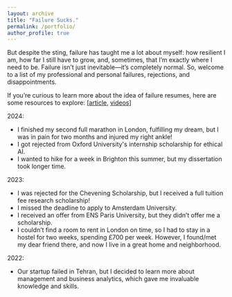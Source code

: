```yaml
---
layout: archive
title: "Failure Sucks."
permalink: /portfolio/
author_profile: true
---
```




But despite the sting, failure has taught me a lot about myself: how resilient I am, how far I still have to grow, and, sometimes, that I’m exactly where I need to be.
Failure isn’t just inevitable—it’s completely normal.
So, welcome to a list of my professional and personal failures, rejections, and disappointments.

If you’re curious to learn more about the idea of failure resumes, here are some resources to explore: [[article](https://www.nytimes.com/2019/02/03/smarter-living/failure-resume.html), [videos](https://www.youtube.com/watch?v=xxZVEv3KuzE)]

 2024:

- I finished my second full marathon in London, fulfilling my dream, but I was in pain for two months and injured my right ankle!
- I got rejected from Oxford University's internship scholarship for ethical AI. 
- I wanted to hike for a week in Brighton this summer, but my dissertation took longer time.

  

 2023:

 - I was rejected for the Chevening Scholarship, but I received a full tuition fee research scholarship!
  - I missed the deadline to apply to Amsterdam University.
  - I received an offer from ENS Paris University, but they didn’t offer me a scholarship.
- I couldn’t find a room to rent in London on time, so I had to stay in a hostel for two weeks, spending £700 per week. However, I found/met my dear friend there, and now I live in a great home and neighborhood.

  

 2022:
- Our startup failed in Tehran, but I decided to learn more about management and business analytics, which gave me invaluable knowledge and skills.
